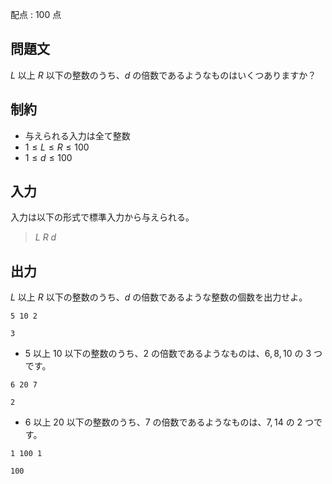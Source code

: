 配点 : $100$ 点

## 問題文

$L$ 以上 $R$ 以下の整数のうち、$d$ の倍数であるようなものはいくつありますか？

## 制約

- 与えられる入力は全て整数
- $1 \leq L \leq R \leq 100$
- $1 \leq d \leq 100$

## 入力

入力は以下の形式で標準入力から与えられる。

> $L$ $R$ $d$

## 出力

$L$ 以上 $R$ 以下の整数のうち、$d$ の倍数であるような整数の個数を出力せよ。

```input1
5 10 2
```

```output1
3
```

- $5$ 以上 $10$ 以下の整数のうち、$2$ の倍数であるようなものは、$6,8,10$ の $3$ つです。

```input2
6 20 7
```

```output2
2
```

- $6$ 以上 $20$ 以下の整数のうち、$7$ の倍数であるようなものは、$7,14$ の $2$ つです。

```input3
1 100 1
```

```output3
100
```
